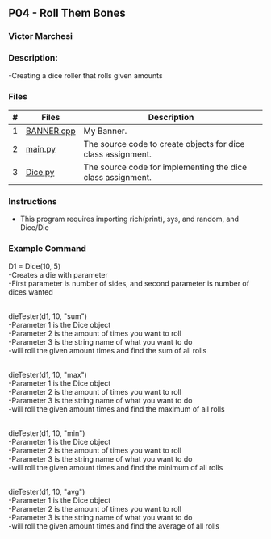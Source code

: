 ## P04 - Roll Them Bones
### Victor Marchesi
### Description:

-Creating a dice roller that rolls given amounts

### Files

|   #   | Files    | Description                      |
| :---: | -------- | -------------------------------- |
|   1   | [BANNER.cpp](./BANNER.cpp) | My Banner. |
|   2   | [main.py](./main.cpp)   | The source code to create objects for dice class assignment. |
|   3   | [Dice.py](./Dice.py)    | The source code for implementing the dice class assignment. |


### Instructions

- This program requires importing rich(print), sys, and random, and Dice/Die

### Example Command

D1 = Dice(10, 5)<br />
  -Creates a die with parameter<br />
  -First parameter is number of sides, and second parameter is number of dices wanted<br /><br />

dieTester(d1, 10, "sum")<br />
  -Parameter 1 is the Dice object<br />
  -Parameter 2 is the amount of times you want to roll<br />
  -Parameter 3 is the string name of what you want to do<br />
  -will roll the given amount times and find the sum of all rolls<br /><br />
  
dieTester(d1, 10, "max")<br />
  -Parameter 1 is the Dice object<br />
  -Parameter 2 is the amount of times you want to roll<br />
  -Parameter 3 is the string name of what you want to do<br />
  -will roll the given amount times and find the maximum of all rolls<br /><br />
  
dieTester(d1, 10, "min")<br />
  -Parameter 1 is the Dice object<br />
  -Parameter 2 is the amount of times you want to roll<br />
  -Parameter 3 is the string name of what you want to do<br />
  -will roll the given amount times and find the minimum of all rolls<br /><br />
  
dieTester(d1, 10, "avg")<br />
  -Parameter 1 is the Dice object<br />
  -Parameter 2 is the amount of times you want to roll<br />
  -Parameter 3 is the string name of what you want to do<br />
  -will roll the given amount times and find the average of all rolls<br />
